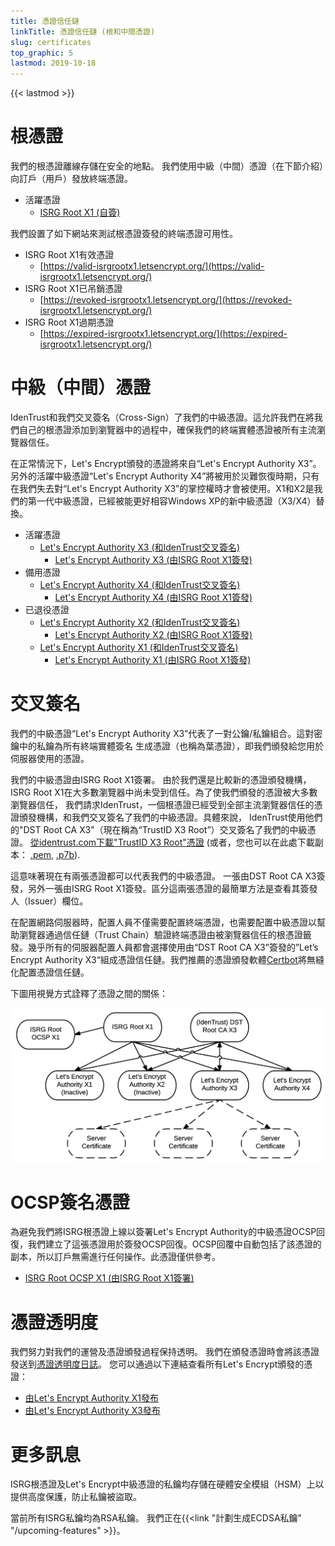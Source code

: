 ```yaml
---
title: 憑證信任鏈
linkTitle: 憑證信任鏈 (根和中間憑證)
slug: certificates
top_graphic: 5
lastmod: 2019-10-18
---
```


{{< lastmod >}}

# 根憑證

我們的根憑證離線存儲在安全的地點。 我們使用中級（中間）憑證（在下節介紹）向訂戶（用戶）發放終端憑證。

* 活躍憑證
  * [ISRG Root X1 (自簽)](/certs/isrgrootx1.pem.txt)

我們設置了如下網站來測試根憑證簽發的終端憑證可用性。

* ISRG Root X1有效憑證
  * [https://valid-isrgrootx1.letsencrypt.org/](https://valid-isrgrootx1.letsencrypt.org/)
* ISRG Root X1已吊銷憑證
  * [https://revoked-isrgrootx1.letsencrypt.org/](https://revoked-isrgrootx1.letsencrypt.org/)
* ISRG Root X1過期憑證
  * [https://expired-isrgrootx1.letsencrypt.org/](https://expired-isrgrootx1.letsencrypt.org/)

# 中級（中間）憑證

IdenTrust和我們交叉簽名（Cross-Sign）了我們的中級憑證。這允許我們在將我們自己的根憑證添加到瀏覽器中的過程中，確保我們的終端實體憑證被所有主流瀏覽器信任。

在正常情況下，Let's Encrypt頒發的憑證將來自“Let's Encrypt Authority X3”。另外的活躍中級憑證“Let's Encrypt Authority X4”將被用於災難恢復時期，只有在我們失去對“Let's Encrypt Authority X3”的掌控權時才會被使用。X1和X2是我們的第一代中級憑證，已經被能更好相容Windows XP的新中級憑證（X3/X4）替換。


* 活躍憑證
  * [Let's Encrypt Authority X3 (和IdenTrust交叉簽名)](/certs/lets-encrypt-x3-cross-signed.pem.txt)
    * [Let's Encrypt Authority X3 (由ISRG Root X1簽發)](/certs/letsencryptauthorityx3.pem.txt)
* 備用憑證
  * [Let's Encrypt Authority X4 (和IdenTrust交叉簽名)](/certs/lets-encrypt-x4-cross-signed.pem.txt)
    * [Let's Encrypt Authority X4 (由ISRG Root X1簽發)](/certs/letsencryptauthorityx4.pem.txt)
* 已退役憑證
  * [Let's Encrypt Authority X2 (和IdenTrust交叉簽名)](/certs/lets-encrypt-x2-cross-signed.pem.txt)
    * [Let's Encrypt Authority X2 (由ISRG Root X1簽發)](/certs/letsencryptauthorityx2.pem.txt)
  * [Let's Encrypt Authority X1 (和IdenTrust交叉簽名)](/certs/lets-encrypt-x1-cross-signed.pem.txt)
    * [Let's Encrypt Authority X1 (由ISRG Root X1簽發)](/certs/letsencryptauthorityx1.pem.txt)

# 交叉簽名

我們的中級憑證“Let's Encrypt Authority X3”代表了一對公鑰/私鑰組合。這對密鑰中的私鑰為所有終端實體簽名
生成憑證（也稱為葉憑證），即我們頒發給您用於伺服器使用的憑證。

我們的中級憑證由ISRG Root X1簽署。 由於我們還是比較新的憑證頒發機構，ISRG Root X1在大多數瀏覽器中尚未受到信任。為了使我們頒發的憑證被大多數瀏覽器信任， 我們請求IdenTrust，一個根憑證已經受到全部主流瀏覽器信任的憑證頒發機構，和我們交叉簽名了我們的中級憑證。具體來說， IdenTrust使用他們的"DST Root CA X3"（現在稱為“TrustID X3 Root”）交叉簽名了我們的中級憑證。 [從identrust.com下載"TrustID X3 Root"憑證](https://www.identrust.com/support/downloads) (或者，您也可以在此處下載副本： [.pem](/certs/trustid-x3-root.pem.txt), [.p7b](/certs/trustid-x3-root.p7b)).

這意味著現在有兩張憑證都可以代表我們的中級憑證。 一張由DST Root CA X3簽發，另外一張由ISRG Root X1簽發。區分這兩張憑證的最簡單方法是查看其簽發人（Issuer）欄位。

在配置網路伺服器時，配置人員不僅需要配置終端憑證，也需要配置中級憑證以幫助瀏覽器通過信任鏈（Trust Chain）驗證終端憑證由被瀏覽器信任的根憑證籤發。幾乎所有的伺服器配置人員都會選擇使用由“DST Root CA X3”簽發的”Let’s Encrypt Authority X3“組成憑證信任鏈。我們推薦的憑證頒發軟體[Certbot](https://certbot.org)將無縫化配置憑證信任鏈。

下圖用視覺方式詮釋了憑證之間的關係：

<img src="/certs/isrg-keys.png" alt="ISRG憑證關係圖">

# OCSP簽名憑證

為避免我們將ISRG根憑證上線以簽署Let's Encrypt Authority的中級憑證OCSP回復，我們建立了這張憑證用於簽發OCSP回復。OCSP回覆中自動包括了該憑證的副本，所以訂戶無需進行任何操作。此憑證僅供參考。
* [ISRG Root OCSP X1 (由ISRG Root X1簽署)](/certs/isrg-root-ocsp-x1.pem.txt)

# 憑證透明度

我們努力對我們的運營及憑證頒發過程保持透明。 我們在頒發憑證時會將該憑證發送到[憑證透明度日誌](https://www.certificate-transparency.org/)。 您可以通過以下連結查看所有Let's Encrypt頒發的憑證：

* [由Let's Encrypt Authority X1發布](https://crt.sh/?Identity=%25&iCAID=7395)
* [由Let's Encrypt Authority X3發布](https://crt.sh/?Identity=%25&iCAID=16418)

# 更多訊息

ISRG根憑證及Let's Encrypt中級憑證的私鑰均存儲在硬體安全模組（HSM）上以提供高度保護，防止私鑰被盜取。

當前所有ISRG私鑰均為RSA私鑰。 我們正在{{<link "計劃生成ECDSA私鑰" "/upcoming-features" >}}。
